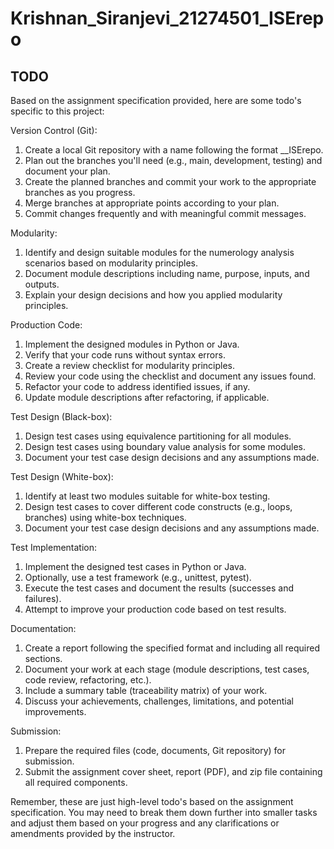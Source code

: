 # Krishnan_Siranjevi_21274501_ISErepo

## TODO

Based on the assignment specification provided, here are some todo's specific to this project:

Version Control (Git):
1. Create a local Git repository with a name following the format <surname>_<firstname><ID>_ISErepo.
2. Plan out the branches you'll need (e.g., main, development, testing) and document your plan.
3. Create the planned branches and commit your work to the appropriate branches as you progress.
4. Merge branches at appropriate points according to your plan.
5. Commit changes frequently and with meaningful commit messages.

Modularity:
1. Identify and design suitable modules for the numerology analysis scenarios based on modularity principles.
2. Document module descriptions including name, purpose, inputs, and outputs.
3. Explain your design decisions and how you applied modularity principles.

Production Code:
1. Implement the designed modules in Python or Java.
2. Verify that your code runs without syntax errors.
3. Create a review checklist for modularity principles.
4. Review your code using the checklist and document any issues found.
5. Refactor your code to address identified issues, if any.
6. Update module descriptions after refactoring, if applicable.

Test Design (Black-box):
1. Design test cases using equivalence partitioning for all modules.
2. Design test cases using boundary value analysis for some modules.
3. Document your test case design decisions and any assumptions made.

Test Design (White-box):
1. Identify at least two modules suitable for white-box testing.
2. Design test cases to cover different code constructs (e.g., loops, branches) using white-box techniques.
3. Document your test case design decisions and any assumptions made.

Test Implementation:
1. Implement the designed test cases in Python or Java.
2. Optionally, use a test framework (e.g., unittest, pytest).
3. Execute the test cases and document the results (successes and failures).
4. Attempt to improve your production code based on test results.

Documentation:
1. Create a report following the specified format and including all required sections.
2. Document your work at each stage (module descriptions, test cases, code review, refactoring, etc.).
3. Include a summary table (traceability matrix) of your work.
4. Discuss your achievements, challenges, limitations, and potential improvements.

Submission:
1. Prepare the required files (code, documents, Git repository) for submission.
2. Submit the assignment cover sheet, report (PDF), and zip file containing all required components.

Remember, these are just high-level todo's based on the assignment specification. You may need to break them down further into smaller tasks and adjust them based on your progress and any clarifications or amendments provided by the instructor.